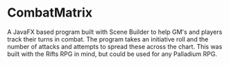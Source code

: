 # CombatMatrix
A JavaFX based program built with Scene Builder to help GM's and players track their turns in combat. The program takes an initiative roll and the number of attacks and attempts to spread these across the chart. This was built with the Rifts RPG in mind, but could be used for any Palladium RPG.
